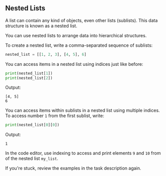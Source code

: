 ## Nested Lists

A list can contain any kind of objects, even other lists (sublists). This 
data structure is known as a nested list.

You can use nested lists to arrange data into hierarchical structures.

To create a nested list, write a comma-separated sequence of sublists:

```python
nested_list = [[1, 2, 3], [4, 5], 6]
```

You can access items in a nested list using indices just like before:

```python
print(nested_list[1])
print(nested_list[2])
```
Output:
```text
[4, 5]
6
```
You can access items within sublists in a nested list using multiple indices.
To access number `1` from the first sublist, write:
```python
print(nested_list[0][0])
```
Output:
```text
1
```
In the code editor, use indexing to access and print elements `9` and `10` from of the nested list `my_list`. 

<div class="hint">If you're stuck, review the examples in the task description again.</div>